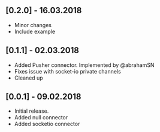 ## [0.2.0] - 16.03.2018

* Minor changes
* Include example

## [0.1.1] - 02.03.2018

* Added Pusher connector. Implemented by @abrahamSN
* Fixes issue with socket-io private channels
* Cleaned up

## [0.0.1] - 09.02.2018

* Initial release.
* Added null connector
* Added socketio connector
